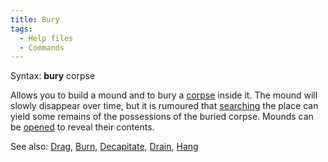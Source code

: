 ```yaml
---
title: Bury
tags:
  - Help files
  - Commands
---
```

Syntax: **bury** corpse

Allows you to build a mound and to bury a [corpse](corpse "wikilink")
inside it. The mound will slowly disappear over time, but it is rumoured
that [searching](search "wikilink") the place can yield some remains of
the possessions of the buried corpse. Mounds can be
[opened](open "wikilink") to reveal their contents.

See also: [Drag](Drag "wikilink"), [Burn](Burn "wikilink"),
[Decapitate](Decapitate "wikilink"), [Drain](Drain "wikilink"),
[Hang](Hang "wikilink")
